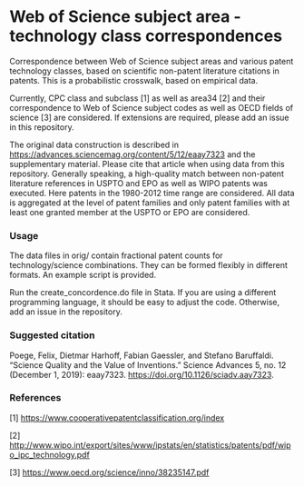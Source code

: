 # Web of Science subject area - technology class correspondences
Correspondence between Web of Science subject areas and various patent technology classes, based on scientific non-patent literature citations in patents. This is a probabilistic crosswalk, based on empirical data.

Currently, CPC class and subclass [1] as well as area34 [2] and their correspondence to Web of Science subject codes as well as OECD fields of science [3] are considered. If extensions are required, please add an issue in this repository.

The original data construction is described in https://advances.sciencemag.org/content/5/12/eaay7323 and the supplementary material. Please cite that article when using data from this repository. Generally speaking, a high-quality match between non-patent literature references in USPTO and EPO as well as WIPO patents was executed. Here patents in the 1980-2012 time range are considered. All data is aggregated at the level of patent families and only patent families with at least one granted member at the USPTO or EPO are considered.

### Usage

The data files in orig/ contain fractional patent counts for technology/science combinations. They can be formed flexibly in different formats. An example script is provided. 

Run the create_concordence.do file in Stata. If you are using a different programming language, it should be easy to adjust the code. Otherwise, add an issue in the repository.

### Suggested citation

Poege, Felix, Dietmar Harhoff, Fabian Gaessler, and Stefano Baruffaldi. “Science Quality and the Value of Inventions.” Science Advances 5, no. 12 (December 1, 2019): eaay7323. https://doi.org/10.1126/sciadv.aay7323.

### References

[1] https://www.cooperativepatentclassification.org/index

[2] http://www.wipo.int/export/sites/www/ipstats/en/statistics/patents/pdf/wipo_ipc_technology.pdf

[3] https://www.oecd.org/science/inno/38235147.pdf

